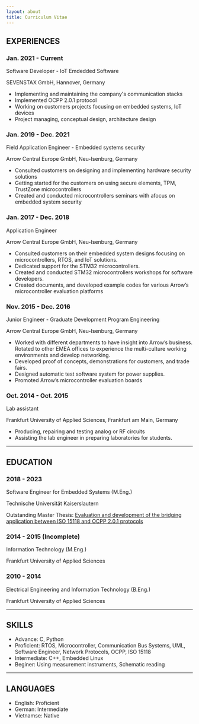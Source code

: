 ```yaml
---
layout: about
title: Curriculum Vitae
---
```


## EXPERIENCES

### Jan. 2021 - Current

Software Developer - IoT Emdedded Software

SEVENSTAX GmbH, Hannover, Germany

- Implementing and maintaining the company's communication stacks
- Implemented OCPP 2.0.1 protocol
- Working on customers projects focusing on embedded systems, IoT devices
- Project managing, conceptual design, architecture design

### Jan. 2019 - Dec. 2021

Field Application Engineer - Embedded systems security

Arrow Central Europe GmbH, Neu-Isenburg, Germany

- Consulted customers on designing and implementing hardware security solutions
- Getting started for the customers on using secure elements, TPM, TrustZone microcontrollers
- Created and conducted microcontrollers seminars with afocus on embedded system security

### Jan. 2017 - Dec. 2018

Application Engineer

Arrow Central Europe GmbH, Neu-Isenburg, Germany

- Consulted customers on their embedded system designs focusing on microcontrollers, RTOS, and IoT solutions.
- Dedicated support for the STM32 microcontrollers.
- Created and conducted STM32 microcontrollers workshops
for software developers.
- Created documents, and developed example codes for various Arrow’s microcontroller evaluation platforms

### Nov. 2015 - Dec. 2016

Junior Engineer - Graduate Development Program Engineering

Arrow Central Europe GmbH, Neu-Isenburg, Germany

- Worked with different departments to have insight into Arrow’s business.
  Rotated to other EMEA offices to experience the multi-culture working
  environments and develop networking.
- Developed proof of concepts, demonstrations for customers, and trade fairs.
- Designed automatic test software system for power supplies.
- Promoted Arrow’s microcontroller evaluation boards

### Oct. 2014 - Oct. 2015

Lab assistant

Frankfurt University of Applied Sciences, Frankfurt am Main, Germany

- Producing, repairing and testing analog or RF circuits
- Assisting the lab engineer in preparing laboratories for students.

---

## EDUCATION

### 2018 - 2023

Software Engineer for Embedded Systems (M.Eng.)

Technische Universität Kaiserslautern

Outstanding Master Thesis: [Evaluation and development of the bridging application between ISO 15118 and OCPP 2.0.1 protocols](https://kluedo.ub.rptu.de/frontdoor/index/index/docId/7325)

### 2014 - 2015 (Incomplete)

Information Technology (M.Eng.)

Frankfurt University of Applied Sciences

### 2010 - 2014

Electrical Engineering and Information Technology (B.Eng.)

Frankfurt University of Applied Sciences

---

## SKILLS

- Advance: C, Python
- Proficient: RTOS, Microcontroller, Communication Bus Systems, UML, Software Engineer, Network Protocols, OCPP, ISO 15118
- Intermediate: C++, Embedded Linux
- Beginer: Using measurement instruments, Schematic reading

---

## LANGUAGES

- English: Proficient
- German:  Intermediate
- Vietnamse: Native